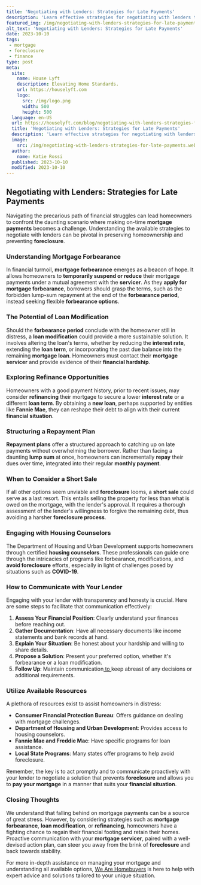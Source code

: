 ```yaml
---
title: 'Negotiating with Lenders: Strategies for Late Payments'
description: 'Learn effective strategies for negotiating with lenders to resolve late payments. Discover how to handle financial challenges with curiosity and confidence.'
featured_img: /img/negotiating-with-lenders-strategies-for-late-payments.webp
alt_text: 'Negotiating with Lenders: Strategies for Late Payments'
date: 2023-10-10
tags:
 - mortgage
 - foreclosure
 - finance
type: post
meta:
  site:
    name: House Lyft
    description: Elevating Home Standards.
    url: https://houselyft.com
    logo:
      src: /img/logo.png
      width: 500
      height: 500
  language: en-US
  url: https://houselyft.com/blog/negotiating-with-lenders-strategies-for-late-payments
  title: 'Negotiating with Lenders: Strategies for Late Payments'
  description: 'Learn effective strategies for negotiating with lenders to resolve late payments. Discover how to handle financial challenges with curiosity and confidence.'
  image:
    src: /img/negotiating-with-lenders-strategies-for-late-payments.webp
  author:
    name: Katie Rossi
  published: 2023-10-10
  modified: 2023-10-10
---
```



## Negotiating with Lenders: Strategies for Late Payments

Navigating the precarious path of financial struggles can lead homeowners to confront the daunting scenario where making on-time **mortgage payments** becomes a challenge. Understanding the available strategies to negotiate with lenders can be pivotal in preserving homeownership and preventing **foreclosure**.

### Understanding Mortgage Forbearance

In financial turmoil, **mortgage forbearance** emerges as a beacon of hope. It allows homeowners to **temporarily suspend or reduce** their mortgage payments under a mutual agreement with the **servicer**. As they **apply for mortgage forbearance**, borrowers should grasp the terms, such as the forbidden lump-sum repayment at the end of the **forbearance period**, instead seeking flexible **forbearance options**.

### The Potential of Loan Modification

Should the **forbearance period** conclude with the homeowner still in distress, a **loan modification** could provide a more sustainable solution. It involves altering the loan's terms, whether by reducing the **interest rate**, extending the **loan term**, or incorporating the past due balance into the remaining **mortgage loan**. Homeowners must contact their **mortgage servicer** and provide evidence of their **financial hardship**.

### Exploring Refinance Opportunities

Homeowners with a good payment history, prior to recent issues, may consider **refinancing** their mortgage to secure a lower **interest rate** or a different **loan term**. By obtaining a **new loan**, perhaps supported by entities like **Fannie Mae**, they can reshape their debt to align with their current **financial situation**.

### Structuring a Repayment Plan

**Repayment plans** offer a structured approach to catching up on late payments without overwhelming the borrower. Rather than facing a daunting **lump sum** at once, homeowners can incrementally **repay** their dues over time, integrated into their regular **monthly payment**.

### When to Consider a Short Sale

If all other options seem unviable and **foreclosure** looms, a **short sale** could serve as a last resort. This entails selling the property for less than what is owed on the mortgage, with the lender's approval. It requires a thorough assessment of the lender's willingness to forgive the remaining debt, thus avoiding a harsher **foreclosure process**.

### Engaging with Housing Counselors

The Department of Housing and Urban Development supports homeowners through certified **housing counselors**. These professionals can guide one through the intricacies of programs like forbearance, modifications, and **avoid foreclosure** efforts, especially in light of challenges posed by situations such as **COVID-19**.

### How to Communicate with Your Lender

Engaging with your lender with transparency and honesty is crucial. Here are some steps to facilitate that communication effectively:

1. **Assess Your Financial Position**: Clearly understand your finances before reaching out.
2. **Gather Documentation**: Have all necessary documents like income statements and bank records at hand.
3. **Explain Your Situation**: Be honest about your hardship and willing to share details.
4. **Propose a Solution**: Present your preferred option, whether it's forbearance or a loan modification.
5. **Follow Up**: Maintain communication[  to  ](https://houselyft.com/blog/understanding-the-consequences-of-missed-house-payments)keep abreast of any decisions or additional requirements.

### Utilize Available Resources

A plethora of resources exist to assist homeowners in distress:
  - **Consumer Financial Protection Bureau**: Offers guidance on dealing with mortgage challenges.
  - **Department of Housing and Urban Development**: Provides access to housing counselors.
  - **Fannie Mae and Freddie Mac**: Have specific programs for loan assistance.
  - **Local State Programs**: Many states offer programs to help avoid foreclosure.

Remember, the key is to act promptly and to communicate proactively with your lender to negotiate a solution that prevents **foreclosure** and allows you to **pay your mortgage** in a manner that suits your **financial situation**.

### Closing Thoughts

We understand that falling behind on mortgage payments can be a source of great stress. However, by considering strategies such as **mortgage forbearance**, **loan modification**, or **refinancing**, homeowners have a fighting chance to regain their financial footing and retain their homes. Proactive communication with your **mortgage servicer**, paired with a well-devised action plan, can steer you away from the brink of **foreclosure** and back towards stability. 

For more in-depth assistance on managing your mortgage and understanding all available options, [We Are Homebuyers](https://www.wearehomebuyers.com/) is here to help with expert advice and solutions tailored to your unique situation.